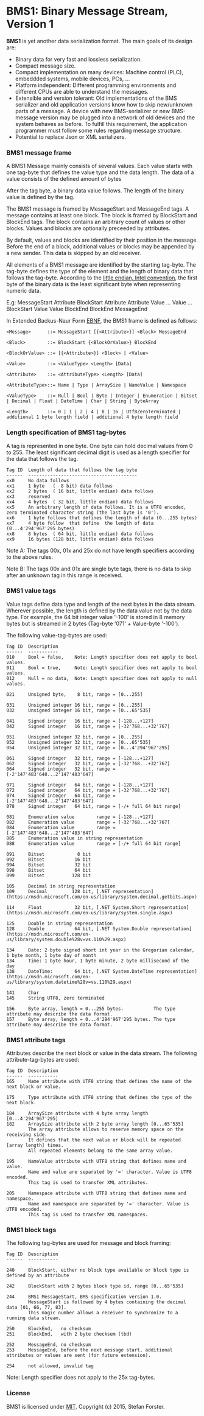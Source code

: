 BMS1: Binary Message Stream, Version 1
======================================

**BMS1** is yet another data serialization format. The main goals of its design are:

* Binary data for very fast and lossless serialization.
* Compact message size.
* Compact implementation on many devices: Machine control (PLC), embeddded systems, mobile devices, PCs, ...
* Platform independent: Different programming environments and different CPUs are able to understand the messages.
* Extensible and version tolerant: 
  Old implementations of the BMS serializer and old application versions know how to skip new/unknown parts of a message.
  A device with new BMS-serializer or new BMS-message version may be plugged into a network of old devices and the system behaves as before.
  To fulfill this requirement, the application programmer must follow some rules regarding message structure. 
* Potential to replace Json or XML serializers.


### BMS1 message frame

A BMS1 Message mainly consists of several values.
Each value starts with one tag-byte that defines the value type and the data length.
The data of a value consists of the defined amount of bytes

After the tag byte, a binary data value follows. The length of the binary value is defined by the tag.

The BMS1 message is framed by MessageStart and MessageEnd tags.
A message contains at least one block. The block is framed by BlockStart and BlockEnd tags.
The block contains an arbitrary count of values or other blocks.
Values and blocks are optionally preceeded by attributes.

By default, values and blocks are identified by their position in the message.
Before the end of a block, additional values or blocks may be appended by a new sender.
This data is skipped by an old receiver. 

All elements of a BMS1 message are identified by the starting tag-byte.
The tag-byte defines the type of the element and the length of binary data that follows the tag-byte.
According to the [little endian, Intel convention](https://en.wikipedia.org/wiki/Endianness), 
the first byte of the binary data is the least significant byte when representing numeric data.

E.g:
	MessageStart
       Attribute
       BlockStart
		   Attribute
		   Attribute
		   Value
		   ...
		   Value
		   ...
		   BlockStart
			   Value
			   Value
		   BlockEnd
       BlockEnd
	MessageEnd


In Extended Backus-Naur Form [EBNF](https://en.wikipedia.org/wiki/Extended_Backus%E2%80%93Naur_Form),
the BMS1 frame is defined as follows:

	<Message>      ::= MessageStart [{<Attribute>}] <Block> MessageEnd

	<Block>        ::= BlockStart {<BlockOrValue>} BlockEnd

	<BlockOrValue> ::= [{<Attribute>}] <Block> | <Value>

    <Value>        ::= <ValueType> <Length> [Data]

	<Attribute>    ::= <AttributeType> <Length> [Data]

	<AttributeType>::= Name | Type | ArraySize | NameValue | Namespace

	<ValueType>    ::= Null | Bool | Byte | Integer | Enumeration | Bitset | Decimal | Float | DateTime | Char | String | ByteArray

	<Length>       ::= 0 | 1 | 2 | 4 | 8 | 16 | Utf8ZeroTerminated | additional 1 byte length field | additional 4 byte length field



### Length specification of BMS1 tag-bytes

A tag is represented in one byte. One byte can hold decimal values from 0 to 255.
The least significant decimal digit is used as a length specifier for the data that follows the tag.

	Tag ID	Length of data that follows the tag byte
	------	----------------------------------------
	xx0     No data follows
	xx1		1 byte   (  8 bit) data follows
	xx2		2 bytes  ( 16 bit, little endian) data follows
	xx3		reserved
	xx4		4 bytes  ( 32 bit, little endian) data follows
	xx5		An arbitrary length of data follows. It is a UTF8 encoded, zero terminated character string (the last byte is '0').
	xx6		1 byte follows that defines the length of data (0...255 bytes)
	xx7		4 byte follow  that define  the length of data (0...4'294'967'295 bytes)
	xx8		8 bytes  ( 64 bit, little endian) data follows
	xx9		16 bytes (128 bit, little endian) data follows

Note A:
    The tags 00x, 01x and 25x do not have length specifiers according to the above rules. 

Note B: 
	The tags 00x and 01x are single byte tags, there is no data to skip after an unknown tag in this range is received.



### BMS1 value tags

Value tags define data type and length of the next bytes in the data stream.
Wherever possible, the length is defined by the data value not by the data type.
For example, the 64 bit integer value '-100' is stored in 8 memory bytes but is streamed in 2 bytes 
(Tag-byte '071' + Value-byte '-100').

The following value-tag-bytes are used:

	Tag ID	Description
	------	-----------
    010     Bool = false,    Note: Length specifier does not apply to bool values.
    011     Bool = true,     Note: Length specifier does not apply to bool values.
    012     Null = no data,  Note: Length specifier does not apply to null values.

    021     Unsigned byte,    8 bit, range = [0...255]

    031     Unsigned integer 16 bit, range = [0...255]
    032     Unsigned integer 16 bit, range = [0...65'535]

    041     Signed integer   16 bit, range = [-128...+127]
    042     Signed integer   16 bit, range = [-32'768...+32'767]

    051     Unsigned integer 32 bit, range = [0...255]
    052     Unsigned integer 32 bit, range = [0...65'535]
    054     Unsigned integer 32 bit, range = [0...4'294'967'295]

    061     Signed integer   32 bit, range = [-128...+127]
    062     Signed integer   32 bit, range = [-32'768...+32'767]
    064     Signed integer   32 bit, range = [-2'147'483'648...2'147'483'647]

    071     Signed integer   64 bit, range = [-128...+127]
    072     Signed integer   64 bit, range = [-32'768...+32'767]
    074     Signed integer   64 bit, range = [-2'147'483'648...2'147'483'647]
    078     Signed integer   64 bit, range = [-/+ full 64 bit range]

    081     Enumeration value        range = [-128...+127]
    082     Enumeration value        range = [-32'768...+32'767]
    084     Enumeration value        range = [-2'147'483'648...2'147'483'647]
    085     Enumeration value in string representation
    088     Enumeration value        range = [-/+ full 64 bit range]

    091     Bitset            8 bit
    092     Bitset           16 bit
    094     Bitset           32 bit
    098     Bitset           64 bit
    099     Bitset          128 bit

    105     Decimal in string representation
    109     Decimal         128 bit, [.NET representation](https://msdn.microsoft.com/en-us/library/system.decimal.getbits.aspx)

    114     Float            32 bit, [.NET System.Short representation](https://msdn.microsoft.com/en-us/library/system.single.aspx)

    125     Double in string representation
    128     Double           64 bit, [.NET System.Double representation](https://msdn.microsoft.com/en-us/library/system.double%28v=vs.110%29.aspx)

    134     Date: 2 byte signed short int year in the Gregorian calendar, 1 byte month, 1 byte day of month
    134     Time: 1 byte hour, 1 byte minute, 2 byte millisecond of the day
    138     DateTime:        64 bit, [.NET System.DateTime representation](https://msdn.microsoft.com/en-us/library/system.datetime%28v=vs.110%29.aspx)

    141     Char
    145     String UTF8, zero terminated

    156     Byte array, length = 0...255 bytes.           The type attribute may describe the data format.
    157     Byte array, length = 0...4'294'967'295 bytes. The type attribute may describe the data format.



### BMS1 attribute tags

Attributes describe the next block or value in the data stream.
The following attribute-tag-bytes are used:

	Tag ID	Description
	------	-----------
	165		Name attribute with UTF8 string that defines the name of the next block or value.

	175		Type attribute with UTF8 string that defines the type of the next block.

    184     ArraySize attribute with 4 byte array length [0...4'294'967'295]
    182     ArraySize attribute with 2 byte array length [0...65'535]
            The array attribute allows to reserve memory space on the receiving side.
            It defines that the next value or block will be repeated [array length] times.
            All repeated elements belong to the same array value.

    195     NameValue attribute with UTF8 string that defines name and value.
            Name and value are separated by '=' character. Value is UTF8 encoded.
            This tag is used to transfer XML attributes.

    205     Namespace attribute with UTF8 string that defines name and namespace.
            Name and namespace are separated by '=' character. Value is UTF8 encoded.
            This tag is used to transfer XML namespaces.



### BMS1 block tags

The following tag-bytes are used for message and block framing:

	Tag ID	Description
	------	-----------

	240		BlockStart, either no block type available or block type is defined by an attribute

	242		BlockStart with 2 bytes block type id, range [0...65'535]

	244		BMS1 MessageStart, BMS specification version 1.0.
            MessageStart is followed by 4 bytes containing the decimal data [01, 66, 77, 83].  
            This magic number allows a receiver to synchronize to a running data stream.
	
	250		BlockEnd,   no checksum
	251		BlockEnd,   with 2 byte checksum (tbd)

	252		MessageEnd, no checksum
	253		MessageEnd, before the next message start, additional attributes or values are sent (for future extension).

	254		not allowed, invalid tag

Note: Length specifier does not apply to the 25x tag-bytes.



### License

BMS1 is licensed under [MIT](http://www.opensource.org/licenses/mit-license.php).
Copyright (c) 2015, Stefan Forster.



